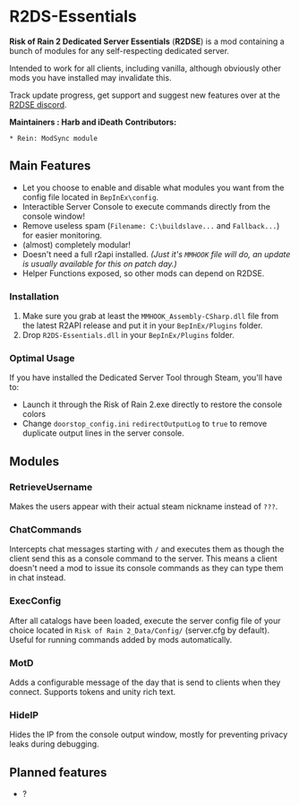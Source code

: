 # R2DS-Essentials
**Risk of Rain 2 Dedicated Server Essentials** (**R2DSE**) is a mod containing a bunch of modules for any self-respecting dedicated server.

Intended to work for all clients, including vanilla, although obviously other mods you have installed may invalidate this.

Track update progress, get support and suggest new features over at the [R2DSE discord](https://discord.gg/yTfsMWP).

**Maintainers : Harb and iDeath**
**Contributors:**
    
    * Rein: ModSync module 

## Main Features

- Let you choose to enable and disable what modules you want from the config file located in `BepInEx\config`.
- Interactible Server Console to execute commands directly from the console window!
- Remove useless spam (`Filename: C:\buildslave...` and `Fallback...`) for easier monitoring.
- (almost) completely modular!
- Doesn't need a full r2api installed. *(Just it's `MMHOOK` file will do, an update is usually available for this on patch day.)*
- Helper Functions exposed, so other mods can depend on R2DSE.

### Installation

1. Make sure you grab at least the `MMHOOK_Assembly-CSharp.dll` file from the latest R2API release and put it in your `BepInEx/Plugins` folder.
2. Drop `R2DS-Essentials.dll` in your `BepInEx/Plugins` folder.

### Optimal Usage

If you have installed the Dedicated Server Tool through Steam, you'll have to: 
- Launch it through the Risk of Rain 2.exe directly to restore the console colors
- Change `doorstop_config.ini` `redirectOutputLog` to `true` to remove duplicate output lines in the server console.

## Modules

### RetrieveUsername

Makes the users appear with their actual steam nickname instead of `???`.

### ChatCommands

Intercepts chat messages starting with `/` and executes them as though the client send this as a console command to the server. This means a client doesn't need a mod to issue its console commands as they can type them in chat instead.

### ExecConfig

After all catalogs have been loaded, execute the server config file of your choice located in `Risk of Rain 2_Data/Config/` (server.cfg by default). Useful for running commands added by mods automatically.

### MotD

Adds a configurable message of the day that is send to clients when they connect. Supports tokens and unity rich text.

### HideIP

Hides the IP from the console output window, mostly for preventing privacy leaks during debugging.
  
## Planned features

- ?